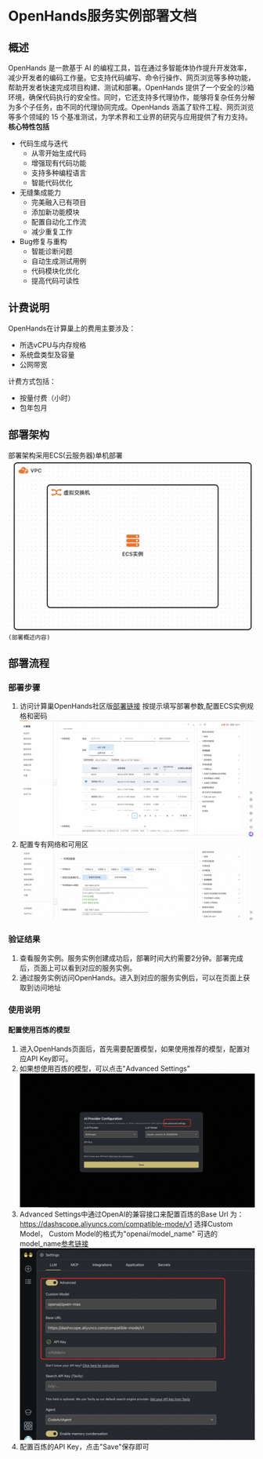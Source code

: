 # OpenHands服务实例部署文档

## 概述
OpenHands 是一款基于 AI 的编程工具，旨在通过多智能体协作提升开发效率，减少开发者的编码工作量。它支持代码编写、命令行操作、网页浏览等多种功能，帮助开发者快速完成项目构建、测试和部署。OpenHands 提供了一个安全的沙箱环境，确保代码执行的安全性。同时，它还支持多代理协作，能够将复杂任务分解为多个子任务，由不同的代理协同完成。OpenHands 涵盖了软件工程、网页浏览等多个领域的 15 个基准测试，为学术界和工业界的研究与应用提供了有力支持。
**核心特性包括**
- 代码生成与迭代
  - 从零开始生成代码 
  - 增强现有代码功能 
  - 支持多种编程语言
  - 智能代码优化
- 无缝集成能力 
  - 完美融入已有项目 
  - 添加新功能模块
  - 配置自动化工作流
  - 减少重复工作
- Bug修复与重构 
  - 智能诊断问题
  - 自动生成测试用例
  - 代码模块化优化
  - 提高代码可读性

## 计费说明

OpenHands在计算巢上的费用主要涉及：

- 所选vCPU与内存规格
- 系统盘类型及容量
- 公网带宽

计费方式包括：

- 按量付费（小时）
- 包年包月


## 部署架构
部署架构采用ECS(云服务器)单机部署
![img.png](img_1.png)`(部署概述内容)`

## 部署流程

### 部署步骤
1. 访问计算巢OpenHands社区版[部署链接](https://computenest.console.aliyun.com/user/default/serviceInstanceCreate?ServiceName=OpenHands社区版)
   按提示填写部署参数,配置ECS实例规格和密码
   ![img_2.png](img_2.png)
2. 配置专有网络和可用区
   ![img_3.png](img_3.png)

### 验证结果

1. 查看服务实例。服务实例创建成功后，部署时间大约需要2分钟。部署完成后，页面上可以看到对应的服务实例。
2. 通过服务实例访问OpenHands。进入到对应的服务实例后，可以在页面上获取到访问地址

### 使用说明
#### 配置使用百炼的模型
1. 进入OpenHands页面后，首先需要配置模型，如果使用推荐的模型，配置对应API Key即可。
2. 如果想使用百炼的模型，可以点击"Advanced Settings"
   ![img_4.png](img_4.png)
3. Advanced Settings中通过OpenAI的兼容接口来配置百炼的Base Url 为：https://dashscope.aliyuncs.com/compatible-mode/v1
选择Custom Model， Custom Model的格式为"openai/model_name" 可选的model_name[参考链接](https://help.aliyun.com/zh/model-studio/compatibility-of-openai-with-dashscope?spm=a2c4g.11186623.help-menu-2400256.d_2_9_0.fef0516eQvFk8s&scm=20140722.H_2833609._.OR_help-T_cn~zh-V_1)
   ![img_5.png](img_5.png)
4. 配置百炼的API Key，点击"Save"保存即可
